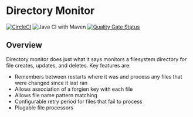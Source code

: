 # Directory Monitor
[![CircleCI](https://circleci.com/gh/clockard/directory-monitor.svg?style=shield)](https://app.circleci.com/pipelines/github/clockard/directory-monitor)
![Java CI with Maven](https://github.com/clockard/directory-monitor/workflows/Java%20CI%20with%20Maven/badge.svg)
[![Quality Gate Status](https://sonarcloud.io/api/project_badges/measure?project=clockard_directory-monitor&metric=alert_status)](https://sonarcloud.io/dashboard?id=clockard_directory-monitor)
## Overview
Directory monitor does just what it says monitors a filesystem directory for file creates, updates, and deletes.
Key features are:
- Remembers between restarts where it was and process any files that were changed since it last ran
- Allows association of a forgien key with each file 
- Allows file name pattern matching
- Configurable retry period for files that fail to process
- Plugable file processors

